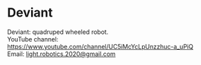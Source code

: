 # Deviant
Deviant: quadruped wheeled robot.<br />
YouTube channel: https://www.youtube.com/channel/UC5iMcYcLpUnzzhuc-a_uPiQ<br />
Email: light.robotics.2020@gmail.com
